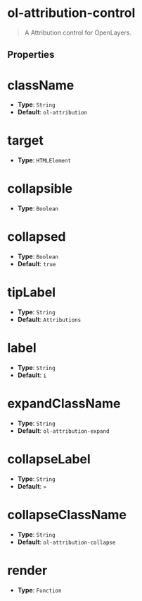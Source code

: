 # ol-attribution-control

> A Attribution control for OpenLayers.


## Properties

# className

- **Type**: `String`
- **Default**: `ol-attribution`

# target

- **Type**: `HTMLElement`

# collapsible

- **Type**: `Boolean`

# collapsed

- **Type**: `Boolean`
- **Default**: `true`

# tipLabel

- **Type**: `String`
- **Default**: `Attributions`

# label

- **Type**: `String`
- **Default**: `i`

# expandClassName

- **Type**: `String`
- **Default**: `ol-attribution-expand`

# collapseLabel

- **Type**: `String`
- **Default**: `»`

# collapseClassName

- **Type**: `String`
- **Default**: `ol-attribution-collapse`

# render

- **Type**: `Function`



